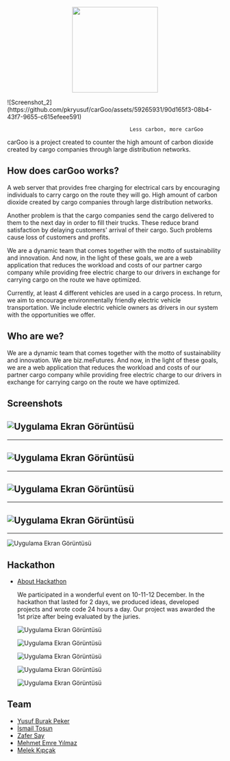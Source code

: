 <p align="center">
  <img src="https://raw.githubusercontent.com/biz-meFutures/carGoo/master/static/img/cangooYesil.png" width=200 />
</p>
![Screenshot_2](https://github.com/pkryusuf/carGoo/assets/59265931/90d165f3-08b4-43f7-9655-c615efeee591)

                                            Less carbon, more carGoo 


                                                 

carGoo is a project created to counter the high amount of carbon dioxide created by cargo companies through large distribution networks.

##  How does carGoo works?

A web server that provides free charging for electrical cars by encouraging individuals to carry cargo on the route they will go. High amount of carbon dioxide created by cargo companies through large distribution networks.

Another problem is that the cargo companies send the cargo delivered to them to the next day in order to fill their trucks. These reduce brand satisfaction by delaying customers' arrival of their cargo. Such problems cause loss of customers and profits.

We are a dynamic team that comes together with the motto of sustainability and innovation. And now, in the light of these goals, we are a web application that reduces the workload and costs of our partner cargo company while providing free electric charge to our drivers in exchange for carrying cargo on the route we have optimized.

Currently, at least 4 different vehicles are used in a cargo process. In return, we aim to encourage environmentally friendly electric vehicle transportation. We include electric vehicle owners as drivers in our system with the opportunities we offer.

##  Who are we?

We are a dynamic team that comes together with the motto of sustainability and innovation. We are biz.meFutures. And now, in the light of these goals, we are a web application that reduces the workload and costs of our partner cargo company while providing free electric charge to our drivers in exchange for carrying cargo on the route we have optimized.

## Screenshots

![Uygulama Ekran Görüntüsü](https://raw.githubusercontent.com/biz-meFutures/carGoo/master/Slides/Screenshot_3.png)
---

---

![Uygulama Ekran Görüntüsü](https://raw.githubusercontent.com/biz-meFutures/carGoo/master/Slides/Screenshot_4.png)
---

---

![Uygulama Ekran Görüntüsü](https://raw.githubusercontent.com/biz-meFutures/carGoo/master/Slides/Screenshot_5.png)
---

---

![Uygulama Ekran Görüntüsü](https://raw.githubusercontent.com/biz-meFutures/carGoo/master/Slides/Screenshot_6.png)
---

---

![Uygulama Ekran Görüntüsü](https://raw.githubusercontent.com/biz-meFutures/carGoo/master/Slides/logos.png)

##  Hackathon

- [About Hackathon](https://www.hackathon.mercedes-benz.com.tr/)

  We participated in a wonderful event on 10-11-12 December. In the hackathon that lasted for 2 days, we produced ideas, developed projects and wrote code 24 hours a day. Our project was awarded the 1st prize after being evaluated by the juries.

  ![Uygulama Ekran Görüntüsü](https://media-exp1.licdn.com/dms/image/C4D22AQFC_h4VwBKlFg/feedshare-shrink_2048_1536/0/1639338873305?e=1642636800&v=beta&t=pjKL_wiIcRIRePcwy_NDKaS6WeoH2_SeYHYVrKcW6XY)

  ![Uygulama Ekran Görüntüsü](https://media-exp1.licdn.com/dms/image/C4D22AQEkCbXPyEqFDg/feedshare-shrink_2048_1536/0/1639338873452?e=1642636800&v=beta&t=8ILVOJ9MCYlaaihmCCX3GlIC0yPHyxQ1WrB2W-7GTHw)

  ![Uygulama Ekran Görüntüsü](https://raw.githubusercontent.com/biz-meFutures/carGoo/master/Slides/Photier_14122021_165912.jpg)

  ![Uygulama Ekran Görüntüsü](https://raw.githubusercontent.com/biz-meFutures/carGoo/master/Slides/Photier_14122021_165910-1.jpg)

  ![Uygulama Ekran Görüntüsü](https://raw.githubusercontent.com/biz-meFutures/carGoo/master/Slides/Photier_14122021_165902.jpg)

## Team

- [Yusuf Burak Peker](https://www.github.com/pkryusuf)   
- [İsmail Tosun](https://www.github.com/IsmailTosunTnyl)
- [Zafer Say](https://github.com/zafers-say)
- [Mehmet Emre Yılmaz](https://github.com/)
- [Melek Kıpçak](https://github.com/)

